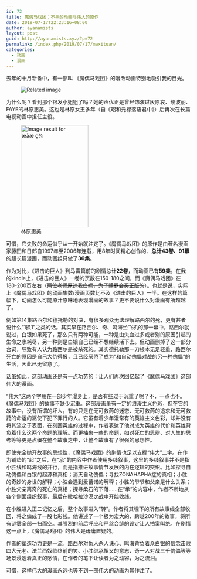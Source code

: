 ```yaml
---
id: 72
title: 魔偶马戏团：不幸的动画与伟大的原作
date: 2019-07-17T22:23:16+08:00
author: ayanamists
layout: post
guid: http://ayanamists.xyz/?p=72
permalink: /index.php/2019/07/17/maxituan/
categories:
  - 动画
  - 漫画
---
```

去年的十月新番中，有一部叫 《魔偶马戏团》的漫改动画特别地吸引我的目光。<figure class="wp-block-image">

![Related image](https://image.gcores.com/c57c5b7f-d9e7-434e-88de-a78fa889543f.jpg?x-oss-process=style/original_hsat2x) </figure> 

为什么呢？看到那个银发小姐姐了吗？她的声优正是曾经饰演过灰原哀、绫波丽、FAYE的林原惠美。这也是林原女王多年（自《昭和元禄落语君中》）后再次在长篇电视动画中担任主役。

<div class="wp-block-image">
  <figure class="aligncenter is-resized"><img src="http://img31.mtime.cn/ph/2016/08/25/114404.68927057_290X440X4.jpg" alt="Image result for æåæ ç¾" width="184" height="279" /><figcaption>林原惠美</figcaption></figure>
</div>

可惜，它失败的命运似乎从一开始就注定了。《魔偶马戏团》的原作是由著名漫画家藤田和日郎自1997年至2006年连载，用8年时间精心创作的、**总计43卷、91幕**的超长篇漫画，而动画组只做了**36集**。

作为对比，《进击的巨人》到马雷篇前的剧情总计**22卷**，而动画已有**59集**。在我的kindle上，《进击的巨人》一卷的页数在150-180之间，而《魔偶马戏团》在180-200页左右（<s>两位老师原谅我白嫖，为了赎罪会买正版的</s>）。也就是说，实际上《魔偶马戏团》的动画集数/漫画页数比不及《进击的巨人》一半。在这样的篇幅下，动画怎么可能原汁原味地表现漫画的故事？更不要说什么对漫画有所超越了。

例如第14集路西尔和德托勒的对决，有很多观众无法理解路西尔的死，更有甚者说什么“1换1”之类的话。其实早在路西尔、奇、鸣海坐飞机的那一幕中，路西尔就说过，白银如果死了，那么只有两种可能，一种是由失血过多或者别的原因引起的生命之水耗尽，另一种则是白银自己已经不想继续活下去。但动画删掉了这一部分台词，导致有人认为路西尔是被杀死的。其实德托勒那一刀根本无足轻重，路西尔死亡的原因是自己大仇得报，且已经厌倦了成为“和自动傀儡对战的另一种傀儡”的生活，因此已无留意了。

话虽如此，这部动画还是有一点功劳的：让人们再次回忆起了《魔偶马戏团》这部伟大的漫画。

“伟大”这两个字用在一部少年漫身上，是否有些过于沉重了呢？不，一点也不。《魔偶马戏团》的故事不缺少沉重。这部漫画虽有一定的浪漫主义色彩，但在它的故事中，没有所谓的坏人，有的只是在无可救药的迷恋、无可救药的追求和无可救药的命运的驱使下犯下罪行的人。它虽有着少年漫常有的英雄主义色彩，却并没有将其流之于表面，在刻画英雄的过程中，作者表达了他对成为英雄的代价和英雄背负着什么这两个命题的理解。而更抽象一些的命题，如对死亡的思辨、对人生的思考等等更是点缀在整个故事之中，让整个故事有了很强的思想性。

即使完全抛开故事的思想性，《魔偶马戏团》的剧情也足以支撑“伟大”二字。在作为铺垫的“起”之后，在“承”的内容中作者使用多线叙事，这里的多线叙事并不是指小胜线和鸣海线的并行，而是指推进故事情节发展的内在逻辑的交织。比如探寻自动傀儡和白银的起源和真相；消灭自动傀儡；寻找ZONAHAPHA症的真相；小胜的奇妙的身世的解释；小胜会遇到爱蕾诺的解释；小胜的爷爷和父亲是什么关系；小胜父亲离奇的死亡的真相；探寻柔石的下落……在“承”的内容中，作者不断地从各个侧面组织叙事，最后在撒哈拉沙漠之战中开始收线。

在小胜进入正二记忆之后，整个故事进入“转”。作者将其埋下的所有故事线全部收回，将之编成了一股七彩线。他讲述了一个极为宏大的、跨越200年的故事，将所有谜雾全部一扫而空。其强烈的前后呼应和严丝合缝的设定让人拍案叫绝。在剧情这一点上，《魔偶马戏团》的伟大是毋庸置疑的。

作者的塑造功力更是一流。路西尔对仇人杀人诛心、鸣海背负着众白银的信念击败四大元老、法兰西奴临终前的笑、小胜继承祖父的意志、奇一人对战三千傀儡等等场景浸透着真正的感情，在作者的笔下让读者为之动容，为之流泪。

可惜，这样伟大的漫画永远也等不到一部伟大的动画为其作注了。